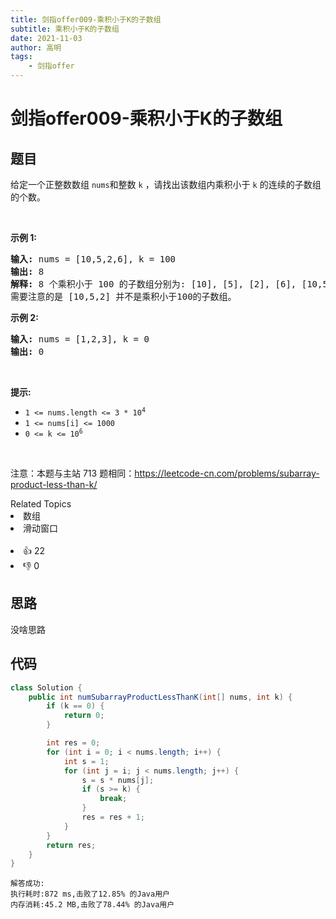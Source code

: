 ```yaml
---
title: 剑指offer009-乘积小于K的子数组
subtitle: 乘积小于K的子数组
date: 2021-11-03
author: 高明
tags:
	- 剑指offer
---
```




# 剑指offer009-乘积小于K的子数组

## 题目
<p>给定一个正整数数组&nbsp;<code>nums</code>和整数 <code>k</code>&nbsp;，请找出该数组内乘积小于&nbsp;<code>k</code>&nbsp;的连续的子数组的个数。</p>

<p>&nbsp;</p>

<p><strong>示例 1:</strong></p>

<pre>
<strong>输入:</strong> nums = [10,5,2,6], k = 100
<strong>输出:</strong> 8
<strong>解释:</strong> 8 个乘积小于 100 的子数组分别为: [10], [5], [2], [6], [10,5], [5,2], [2,6], [5,2,6]。
需要注意的是 [10,5,2] 并不是乘积小于100的子数组。
</pre>

<p><strong>示例 2:</strong></p>

<pre>
<strong>输入:</strong> nums = [1,2,3], k = 0
<strong>输出:</strong> 0</pre>

<p>&nbsp;</p>

<p><strong>提示:&nbsp;</strong></p>

<ul>
	<li><code>1 &lt;= nums.length &lt;= 3 * 10<sup>4</sup></code></li>
	<li><code>1 &lt;= nums[i] &lt;= 1000</code></li>
	<li><code>0 &lt;= k &lt;= 10<sup>6</sup></code></li>
</ul>

<p>&nbsp;</p>

<p><meta charset="UTF-8" />注意：本题与主站 713&nbsp;题相同：<a href="https://leetcode-cn.com/problems/subarray-product-less-than-k/">https://leetcode-cn.com/problems/subarray-product-less-than-k/</a>&nbsp;</p>
<div><div>Related Topics</div><div><li>数组</li><li>滑动窗口</li></div></div><br><div><li>👍 22</li><li>👎 0</li></div>

## 思路

没啥思路

## 代码

```java
class Solution {
    public int numSubarrayProductLessThanK(int[] nums, int k) {
        if (k == 0) {
            return 0;
        }

        int res = 0;
        for (int i = 0; i < nums.length; i++) {
            int s = 1;
            for (int j = i; j < nums.length; j++) {
                s = s * nums[j];
                if (s >= k) {
                    break;
                }
                res = res + 1;
            }
        }
        return res;
    }
}
```

```
解答成功:
执行耗时:872 ms,击败了12.85% 的Java用户
内存消耗:45.2 MB,击败了78.44% 的Java用户
```

